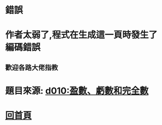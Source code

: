 
# 錯誤

# 作者太弱了,程式在生成這一頁時發生了編碼錯誤

## 歡迎各路大佬指教

# 題目來源: [d010:盈數、虧數和完全數](https://zerojudge.tw/ShowProblem?problemid=d010)

# [回首頁](https://henryleecode23.github.io/solve_record/)
